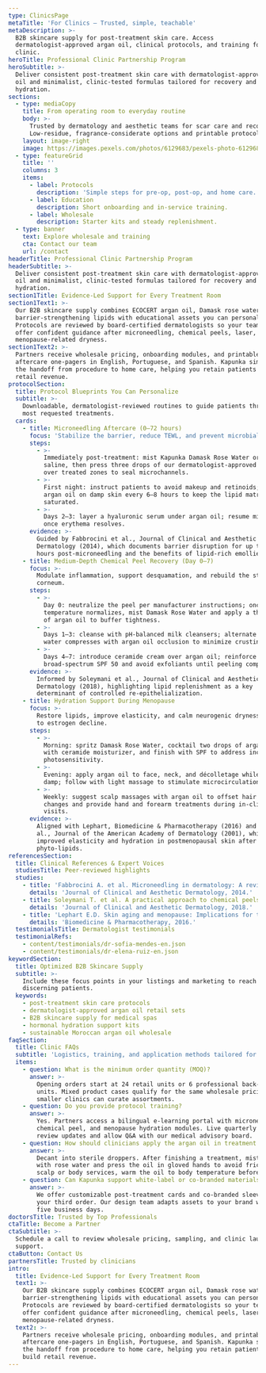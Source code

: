 ```yaml
---
type: ClinicsPage
metaTitle: 'For Clinics — Trusted, simple, teachable'
metaDescription: >-
  B2B skincare supply for post-treatment skin care. Access
  dermatologist-approved argan oil, clinical protocols, and training for your
  clinic.
heroTitle: Professional Clinic Partnership Program
heroSubtitle: >-
  Deliver consistent post-treatment skin care with dermatologist-approved argan
  oil and minimalist, clinic-tested formulas tailored for recovery and hormonal
  hydration.
sections:
  - type: mediaCopy
    title: From operating room to everyday routine
    body: >-
      Trusted by dermatology and aesthetic teams for scar care and recovery.
      Low-residue, fragrance-considerate options and printable protocols.
    layout: image-right
    image: https://images.pexels.com/photos/6129683/pexels-photo-6129683.jpeg?auto=compress&cs=tinysrgb&w=1920
  - type: featureGrid
    title: ''
    columns: 3
    items:
      - label: Protocols
        description: 'Simple steps for pre-op, post-op, and home care.'
      - label: Education
        description: Short onboarding and in-service training.
      - label: Wholesale
        description: Starter kits and steady replenishment.
  - type: banner
    text: Explore wholesale and training
    cta: Contact our team
    url: /contact
headerTitle: Professional Clinic Partnership Program
headerSubtitle: >-
  Deliver consistent post-treatment skin care with dermatologist-approved argan
  oil and minimalist, clinic-tested formulas tailored for recovery and hormonal
  hydration.
section1Title: Evidence-Led Support for Every Treatment Room
section1Text1: >-
  Our B2B skincare supply combines ECOCERT argan oil, Damask rose water, and
  barrier-strengthening lipids with educational assets you can personalize.
  Protocols are reviewed by board-certified dermatologists so your team can
  offer confident guidance after microneedling, chemical peels, laser, or
  menopause-related dryness.
section1Text2: >-
  Partners receive wholesale pricing, onboarding modules, and printable
  aftercare one-pagers in English, Portuguese, and Spanish. Kapunka simplifies
  the handoff from procedure to home care, helping you retain patients and build
  retail revenue.
protocolSection:
  title: Protocol Blueprints You Can Personalize
  subtitle: >-
    Downloadable, dermatologist-reviewed routines to guide patients through the
    most requested treatments.
  cards:
    - title: Microneedling Aftercare (0–72 hours)
      focus: 'Stabilize the barrier, reduce TEWL, and prevent microbial contamination.'
      steps:
        - >-
          Immediately post-treatment: mist Kapunka Damask Rose Water or sterile
          saline, then press three drops of our dermatologist-approved argan oil
          over treated zones to seal microchannels.
        - >-
          First night: instruct patients to avoid makeup and retinoids; reapply
          argan oil on damp skin every 6–8 hours to keep the lipid matrix
          saturated.
        - >-
          Days 2–3: layer a hyaluronic serum under argan oil; resume mineral SPF
          once erythema resolves.
      evidence: >-
        Guided by Fabbrocini et al., Journal of Clinical and Aesthetic
        Dermatology (2014), which documents barrier disruption for up to 48
        hours post-microneedling and the benefits of lipid-rich emollients.
    - title: Medium-Depth Chemical Peel Recovery (Day 0–7)
      focus: >-
        Modulate inflammation, support desquamation, and rebuild the stratum
        corneum.
      steps:
        - >-
          Day 0: neutralize the peel per manufacturer instructions; once skin
          temperature normalizes, mist Damask Rose Water and apply a thin veil
          of argan oil to buffer tightness.
        - >-
          Days 1–3: cleanse with pH-balanced milk cleansers; alternate rose
          water compresses with argan oil occlusion to minimize crusting.
        - >-
          Days 4–7: introduce ceramide cream over argan oil; reinforce
          broad-spectrum SPF 50 and avoid exfoliants until peeling completes.
      evidence: >-
        Informed by Soleymani et al., Journal of Clinical and Aesthetic
        Dermatology (2018), highlighting lipid replenishment as a key
        determinant of controlled re-epithelialization.
    - title: Hydration Support During Menopause
      focus: >-
        Restore lipids, improve elasticity, and calm neurogenic dryness linked
        to estrogen decline.
      steps:
        - >-
          Morning: spritz Damask Rose Water, cocktail two drops of argan oil
          with ceramide moisturizer, and finish with SPF to address increased
          photosensitivity.
        - >-
          Evening: apply argan oil to face, neck, and décolletage while skin is
          damp; follow with light massage to stimulate microcirculation.
        - >-
          Weekly: suggest scalp massages with argan oil to offset hair density
          changes and provide hand and forearm treatments during in-clinic
          visits.
      evidence: >-
        Aligned with Lephart, Biomedicine & Pharmacotherapy (2016) and Sator et
        al., Journal of the American Academy of Dermatology (2001), which report
        improved elasticity and hydration in postmenopausal skin after topical
        phyto-lipids.
referencesSection:
  title: Clinical References & Expert Voices
  studiesTitle: Peer-reviewed highlights
  studies:
    - title: 'Fabbrocini A. et al. Microneedling in dermatology: A review.'
      details: 'Journal of Clinical and Aesthetic Dermatology, 2014.'
    - title: Soleymani T. et al. A practical approach to chemical peels.
      details: 'Journal of Clinical and Aesthetic Dermatology, 2018.'
    - title: 'Lephart E.D. Skin aging and menopause: Implications for treatment.'
      details: 'Biomedicine & Pharmacotherapy, 2016.'
  testimonialsTitle: Dermatologist testimonials
  testimonialRefs:
    - content/testimonials/dr-sofia-mendes-en.json
    - content/testimonials/dr-elena-ruiz-en.json
keywordSection:
  title: Optimized B2B Skincare Supply
  subtitle: >-
    Include these focus points in your listings and marketing to reach
    discerning patients.
  keywords:
    - post-treatment skin care protocols
    - dermatologist-approved argan oil retail sets
    - B2B skincare supply for medical spas
    - hormonal hydration support kits
    - sustainable Moroccan argan oil wholesale
faqSection:
  title: Clinic FAQs
  subtitle: 'Logistics, training, and application methods tailored for your team.'
  items:
    - question: What is the minimum order quantity (MOQ)?
      answer: >-
        Opening orders start at 24 retail units or 6 professional back-bar
        units. Mixed product cases qualify for the same wholesale pricing so
        smaller clinics can curate assortments.
    - question: Do you provide protocol training?
      answer: >-
        Yes. Partners access a bilingual e-learning portal with microneedling,
        chemical peel, and menopause hydration modules. Live quarterly webinars
        review updates and allow Q&A with our medical advisory board.
    - question: How should clinicians apply the argan oil in treatment rooms?
      answer: >-
        Decant into sterile droppers. After finishing a treatment, mist the skin
        with rose water and press the oil in gloved hands to avoid friction. For
        scalp or body services, warm the oil to body temperature before massage.
    - question: Can Kapunka support white-label or co-branded materials?
      answer: >-
        We offer customizable post-treatment cards and co-branded sleeves after
        your third order. Our design team adapts assets to your brand within
        five business days.
doctorsTitle: Trusted by Top Professionals
ctaTitle: Become a Partner
ctaSubtitle: >-
  Schedule a call to review wholesale pricing, sampling, and clinic launch
  support.
ctaButton: Contact Us
partnersTitle: Trusted by clinicians
intro:
  title: Evidence-Led Support for Every Treatment Room
  text1: >-
    Our B2B skincare supply combines ECOCERT argan oil, Damask rose water, and
    barrier-strengthening lipids with educational assets you can personalize.
    Protocols are reviewed by board-certified dermatologists so your team can
    offer confident guidance after microneedling, chemical peels, laser, or
    menopause-related dryness.
  text2: >-
    Partners receive wholesale pricing, onboarding modules, and printable
    aftercare one-pagers in English, Portuguese, and Spanish. Kapunka simplifies
    the handoff from procedure to home care, helping you retain patients and
    build retail revenue.
---
```

